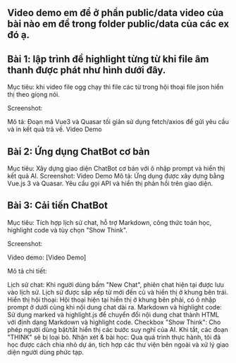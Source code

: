 ## Video demo em để ở phần public/data video của bài nào em để trong folder public/data của các ex đó ạ.

## Bài 1: lập trình để highlight từng từ khi file âm thanh được phát như hình dưới đây.
Mục tiêu: khi video file ogg chạy thì file các từ trong hội thoại file json hiển thị theo giọng nói.

Screenshot:

Mô tả:
Đoạn mã Vue3 và Quasar tối giản sử dụng fetch/axios để gửi yêu cầu và in kết quả trả về. Video Demo

## Bài 2: Ứng dụng ChatBot cơ bản
Mục tiêu: Xây dựng giao diện ChatBot cơ bản với ô nhập prompt và hiển thị kết quả AI.
Screenshot:
Video Demo
Mô tả:
Ứng dụng được xây dựng bằng Vue.js 3 và Quasar. Yêu cầu gọi API và hiển thị phản hồi trên giao diện.

## Bài 3: Cải tiến ChatBot
Mục tiêu: Tích hợp lịch sử chat, hỗ trợ Markdown, công thức toán học, highlight code và tùy chọn "Show Think".

Screenshot:

Video demo:
[Video Demo]

Mô tả chi tiết:

Lịch sử chat: Khi người dùng bấm "New Chat", phiên chat hiện tại được lưu vào lịch sử. Lịch sử được sắp xếp từ mới đến cũ và hiển thị ở khung bên trái.
Hiển thị hội thoại: Hội thoại hiện tại hiển thị ở khung bên phải, có ô nhập prompt ở dưới cùng khi nội dung chat dài ra.
Markdown và highlight code: Sử dụng marked và highlight.js để chuyển đổi nội dung chat thành HTML với định dạng Markdown và highlight code.
Checkbox "Show Think": Cho phép người dùng bật/tắt hiển thị các bước suy nghĩ của AI. Khi tắt, các đoạn "THINK" sẽ bị loại bỏ.
Nhận xét & bài học:
Qua quá trình thực hành, tôi đã học được cách chia nhỏ dự án, tích hợp các thư viện bên ngoài và xử lý giao diện người dùng phức tạp.
